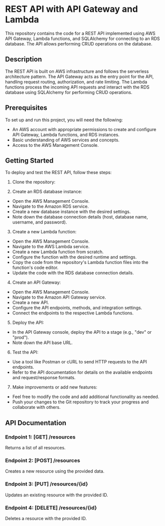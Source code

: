 # REST API with API Gateway and Lambda

This repository contains the code for a REST API implemented using AWS API Gateway, Lambda functions, and SQLAlchemy for connecting to an RDS database. The API allows performing CRUD operations on the database.

## Description

The REST API is built on AWS infrastructure and follows the serverless architecture pattern. The API Gateway acts as the entry point for the API, handling request routing, authorization, and rate limiting. The Lambda functions process the incoming API requests and interact with the RDS database using SQLAlchemy for performing CRUD operations.

## Prerequisites

To set up and run this project, you will need the following:

- An AWS account with appropriate permissions to create and configure API Gateway, Lambda functions, and RDS instances.
- Basic understanding of AWS services and concepts.
- Access to the AWS Management Console.

## Getting Started

To deploy and test the REST API, follow these steps:

1. Clone the repository:

2. Create an RDS database instance:

- Open the AWS Management Console.
- Navigate to the Amazon RDS service.
- Create a new database instance with the desired settings.
- Note down the database connection details (host, database name, username, and password).

3. Create a new Lambda function:

- Open the AWS Management Console.
- Navigate to the AWS Lambda service.
- Create a new Lambda function from scratch.
- Configure the function with the desired runtime and settings.
- Copy the code from the repository's Lambda function files into the function's code editor.
- Update the code with the RDS database connection details.

4. Create an API Gateway:

- Open the AWS Management Console.
- Navigate to the Amazon API Gateway service.
- Create a new API.
- Configure the API endpoints, methods, and integration settings.
- Connect the endpoints to the respective Lambda functions.

5. Deploy the API:

- In the API Gateway console, deploy the API to a stage (e.g., "dev" or "prod").
- Note down the API base URL.

6. Test the API:

- Use a tool like Postman or cURL to send HTTP requests to the API endpoints.
- Refer to the API documentation for details on the available endpoints and request/response formats.

7. Make improvements or add new features:

- Feel free to modify the code and add additional functionality as needed.
- Push your changes to the Git repository to track your progress and collaborate with others.

## API Documentation

### Endpoint 1: [GET] /resources

Returns a list of all resources.

### Endpoint 2: [POST] /resources

Creates a new resource using the provided data.

### Endpoint 3: [PUT] /resources/{id}

Updates an existing resource with the provided ID.

### Endpoint 4: [DELETE] /resources/{id}

Deletes a resource with the provided ID.


